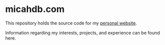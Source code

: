 # micahdb.com

This repository holds the source code for my <a href="https://micahdb.xyz">personal website</a>.

Information regarding my interests, projects, and experience can be found here.
